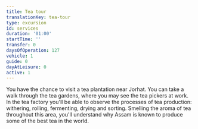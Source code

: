 ```yaml
---
title: Tea tour
translationKey: tea-tour
type: excursion
id: services
duration: '01:00'
startTime: ''
transfer: 0
daysOfOperation: 127
vehicle: 1
guide: 0
dayAtLeisure: 0
active: 1
---
```

You have the chance to visit a tea plantation near Jorhat. You can take a walk through the tea gardens, where you may see the tea pickers at work. In the tea factory you'll be able to observe the processes of tea production: withering, rolling, fermenting, drying and sorting. Smelling the aroma of tea throughout this area, you'll understand why Assam is known to produce some of the best tea in the world.